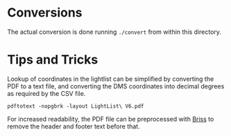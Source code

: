 # Conversions

The actual conversion is done running `./convert` from within this directory.

# Tips and Tricks

Lookup of coordinates in the lightlist can be simplified by converting the PDF
to a text file, and converting the DMS coordinates into decimal degrees as
required by the CSV file.

`pdftotext -nopgbrk -layout LightList\ V6.pdf`

For increased readability, the PDF file can be preprocessed with [Briss][briss]
to remove the header and footer text before that.

[briss]: http://sourceforge.net/projects/briss/
